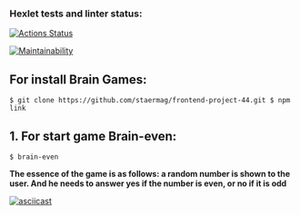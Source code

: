 ### Hexlet tests and linter status:
[![Actions Status](https://github.com/staermag/frontend-project-44/workflows/hexlet-check/badge.svg)](https://github.com/staermag/frontend-project-44/actions)

[![Maintainability](https://api.codeclimate.com/v1/badges/aa0f73af4ffeec744c31/maintainability)](https://codeclimate.com/github/staermag/frontend-project-44/maintainability)

## For install Brain Games:

`$ git clone https://github.com/staermag/frontend-project-44.git
$ npm link`

## 1. For start game Brain-even:

`$ brain-even`

**The essence of the game is as follows: a random number is shown to the user. And he needs to answer yes if the number is even, or no if it is odd**

[![asciicast](https://asciinema.org/a/TG3Bg1c9ENfTyupqMFBDIOOBe.svg)](https://asciinema.org/a/TG3Bg1c9ENfTyupqMFBDIOOBe)